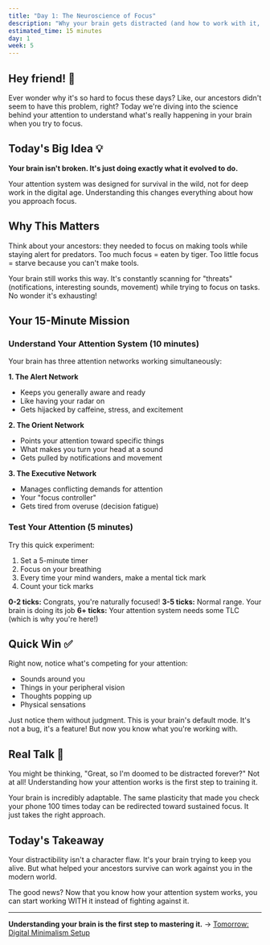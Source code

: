 ```yaml
---
title: "Day 1: The Neuroscience of Focus"
description: "Why your brain gets distracted (and how to work with it, not against it)"
estimated_time: 15 minutes
day: 1
week: 5
---
```


## Hey friend! 👋

Ever wonder why it's so hard to focus these days? Like, our ancestors didn't seem to have this problem, right? Today we're diving into the science behind your attention to understand what's really happening in your brain when you try to focus.

## Today's Big Idea 💡

**Your brain isn't broken. It's just doing exactly what it evolved to do.**

Your attention system was designed for survival in the wild, not for deep work in the digital age. Understanding this changes everything about how you approach focus.

## Why This Matters

Think about your ancestors: they needed to focus on making tools while staying alert for predators. Too much focus = eaten by tiger. Too little focus = starve because you can't make tools.

Your brain still works this way. It's constantly scanning for "threats" (notifications, interesting sounds, movement) while trying to focus on tasks. No wonder it's exhausting!

## Your 15-Minute Mission

### Understand Your Attention System (10 minutes)

Your brain has three attention networks working simultaneously:

**1. The Alert Network**

- Keeps you generally aware and ready
- Like having your radar on
- Gets hijacked by caffeine, stress, and excitement

**2. The Orient Network**

- Points your attention toward specific things
- What makes you turn your head at a sound
- Gets pulled by notifications and movement

**3. The Executive Network**

- Manages conflicting demands for attention
- Your "focus controller"
- Gets tired from overuse (decision fatigue)

### Test Your Attention (5 minutes)

Try this quick experiment:

1. Set a 5-minute timer
2. Focus on your breathing
3. Every time your mind wanders, make a mental tick mark
4. Count your tick marks

**0-2 ticks:** Congrats, you're naturally focused!
**3-5 ticks:** Normal range. Your brain is doing its job
**6+ ticks:** Your attention system needs some TLC (which is why you're here!)

## Quick Win ✅

Right now, notice what's competing for your attention:

- Sounds around you
- Things in your peripheral vision
- Thoughts popping up
- Physical sensations

Just notice them without judgment. This is your brain's default mode. It's not a bug, it's a feature! But now you know what you're working with.

## Real Talk 💬

You might be thinking, "Great, so I'm doomed to be distracted forever?" Not at all! Understanding how your attention works is the first step to training it.

Your brain is incredibly adaptable. The same plasticity that made you check your phone 100 times today can be redirected toward sustained focus. It just takes the right approach.

## Today's Takeaway

Your distractibility isn't a character flaw. It's your brain trying to keep you alive. But what helped your ancestors survive can work against you in the modern world.

The good news? Now that you know how your attention system works, you can start working WITH it instead of fighting against it.

---

**Understanding your brain is the first step to mastering it.** → [Tomorrow: Digital Minimalism Setup](./02-digital-minimalism)
